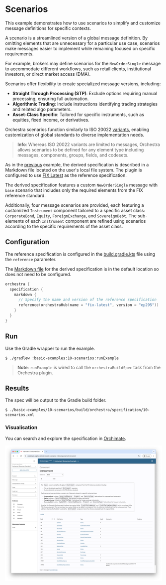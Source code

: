# Scenarios

This example demonstrates how to use scenarios to simplify and customize message definitions for specific contexts.

A scenario is a streamlined version of a global message definition. By omitting elements that are unnecessary for a particular use case, scenarios make messages easier to implement while remaining focused on specific requirements.

For example, brokers may define scenarios for the `NewOrderSingle` message to accommodate different workflows, such as retail clients, institutional investors, or direct market access (DMA).

Scenarios offer flexibility to create specialized message versions, including:
- **Straight Through Processing (STP)**: Exclude options requiring manual processing, ensuring full automation.
- **Algorithmic Trading**: Include instructions identifying trading strategies and related algo parameters.
- **Asset-Class Specific**: Tailored for specific instruments, such as equities, fixed income, or derivatives.

Orchestra scenarios function similarly to ISO 20022 [variants](https://www.iso20022.org/catalogue-messages/additional-content-messages/variants), enabling customization of global standards to diverse implementation needs. 

> **Info**: Whereas ISO 20022 variants are limited to messages, Orchestra allows scenarios to be defined for any element type including messages, components, groups, fields, and codesets.

As in the [previous](../02-markdown) example, the derived specification is described in a Markdown file located on the user's local file system. The plugin is configured to use [FIX Latest](https://orchestrahub.org/-/fix-latest) as the reference specification.

The derived specification features a custom `NewOrderSingle` message with `base` scenario that includes only the required elements from the FIX reference standard. 

Additionally, four message scenarios are provided, each featuring a customized `Instrument` component tailored to a specific asset class: `CorporateBond`, `Equity`, `ForeignExchange`, and `SovereignDebt`. The sub-elements of each `Instrument` component are refined using scenarios according to the specific requirements of the asset class.

## Configuration

The reference specification is configured in the [build.gradle.kts](./build.gradle.kts) file using the `reference` parameter. 

The [Markdown file](./orchestra/specification/10-scenarios.md) for the derived specification is in the default location so does not need to be configured.

```kotlin
orchestra {
  specification {
    markdown {
      // Specify the name and version of the reference specification
      reference(orchestraHub(name = "fix-latest", version = "ep295"))
    }
  }
}
```

## Run

Use the Gradle wrapper to run the example.

```shell
$ ./gradlew :basic-examples:10-scenarios:runExample
```

> **Note**: `runExample` is wired to call the `orchestraBuildSpec` task from the Orchestra plugin.


## Results

The spec will be output to the Gradle build folder.

```shell
$ ./basic-examples/10-scenarios/build/orchestra/specification/10-scenarios.xml
```

### Visualisation

You can search and explore the specification in [Orchimate](https://orchimate.org/).

![](docs/images/orchimate.png)
